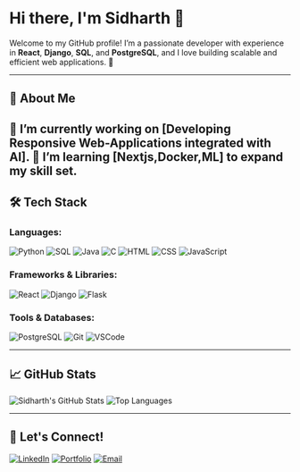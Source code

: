 # Hi there, I'm Sidharth 👋

Welcome to my GitHub profile! I’m a passionate developer with experience in **React**, **Django**, **SQL**, and **PostgreSQL**, and I love building scalable and efficient web applications. 🚀

---

## 🌟 About Me
🔭 I’m currently working on **[Developing Responsive Web-Applications integrated with AI]**.
🌱 I’m learning **[Nextjs,Docker,ML]** to expand my skill set.
---

## 🛠️ Tech Stack
### Languages:
![Python](https://img.shields.io/badge/-Python-333333?style=flat&logo=python)
![SQL](https://img.shields.io/badge/-SQL-333333?style=flat&logo=postgresql)
![Java](https://img.shields.io/badge/-Java-333333?style=flat&logo=java&logoColor=007396)
![C](https://img.shields.io/badge/-C-333333?style=flat&logo=c)
![HTML](https://img.shields.io/badge/-HTML-333333?style=flat&logo=html5)
![CSS](https://img.shields.io/badge/-CSS-333333?style=flat&logo=css3&logoColor=1572B6)
![JavaScript](https://img.shields.io/badge/-JavaScript-333333?style=flat&logo=javascript)

### Frameworks & Libraries:
![React](https://img.shields.io/badge/-React-333333?style=flat&logo=react)
![Django](https://img.shields.io/badge/-Django-333333?style=flat&logo=django)
![Flask](https://img.shields.io/badge/-Flask-333333?style=flat&logo=flask)

### Tools & Databases:
![PostgreSQL](https://img.shields.io/badge/-PostgreSQL-333333?style=flat&logo=postgresql)
![Git](https://img.shields.io/badge/-Git-333333?style=flat&logo=git)
![VSCode](https://img.shields.io/badge/-VS%20Code-333333?style=flat&logo=visual-studio-code)

---

## 📈 GitHub Stats
![Sidharth's GitHub Stats](https://github-readme-stats.vercel.app/api?username=your-github-username&show_icons=true&theme=radical)
![Top Languages](https://github-readme-stats.vercel.app/api/top-langs/?username=your-github-username&layout=compact&theme=radical)

---

## 💼 Let's Connect!
[![LinkedIn](https://img.shields.io/badge/-LinkedIn-0077B5?style=flat&logo=linkedin&logoColor=white)](https://www.linkedin.com/in/your-linkedin-profile)
[![Portfolio](https://img.shields.io/badge/-Portfolio-333333?style=flat&logo=github&logoColor=white)](https://your-portfolio-link.com)
[![Email](https://img.shields.io/badge/-Email-D14836?style=flat&logo=gmail&logoColor=white)](mailto:your-email@example.com)


